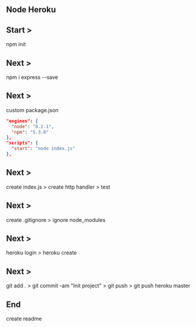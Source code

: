 ## Node Heroku

## Start >
npm init

## Next >
npm i express --save

## Next >
custom package.json
```json
"engines": {
  "node": "8.2.1",
  "npm": "5.3.0"
},
"scripts": {
  "start": "node index.js"
},
```

## Next >
create index.js > create http handler > test

## Next >
create .gitignore > ignore node_modules

## Next >
heroku login > heroku create

## Next >
git add . > git commit -am "Init project" > git push > git push heroku master

## End
create readme
